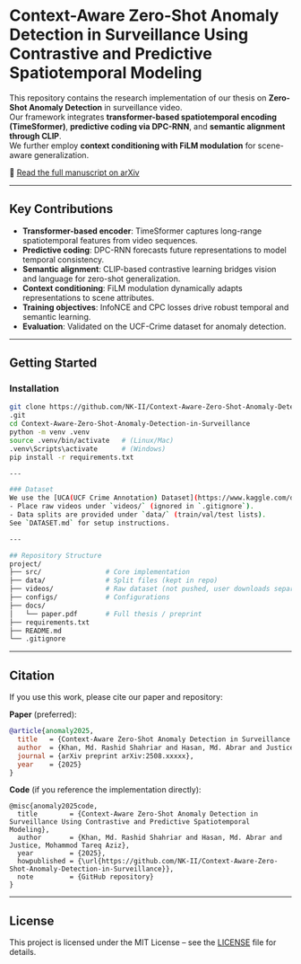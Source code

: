# Context-Aware Zero-Shot Anomaly Detection in Surveillance Using Contrastive and Predictive Spatiotemporal Modeling

This repository contains the research implementation of our thesis on **Zero-Shot Anomaly Detection** in surveillance video.  
Our framework integrates **transformer-based spatiotemporal encoding (TimeSformer)**, **predictive coding via DPC-RNN**, and **semantic alignment through CLIP**.  
We further employ **context conditioning with FiLM modulation** for scene-aware generalization.  

📄 [Read the full manuscript on arXiv](https://arxiv.org/abs/2508.18463)

---

## Key Contributions
- **Transformer-based encoder**: TimeSformer captures long-range spatiotemporal features from video sequences.  
- **Predictive coding**: DPC-RNN forecasts future representations to model temporal consistency.  
- **Semantic alignment**: CLIP-based contrastive learning bridges vision and language for zero-shot generalization.  
- **Context conditioning**: FiLM modulation dynamically adapts representations to scene attributes.  
- **Training objectives**: InfoNCE and CPC losses drive robust temporal and semantic learning.  
- **Evaluation**: Validated on the UCF-Crime dataset for anomaly detection.  

---

## Getting Started

### Installation
```bash
git clone https://github.com/NK-II/Context-Aware-Zero-Shot-Anomaly-Detection-in-Surveillance
.git
cd Context-Aware-Zero-Shot-Anomaly-Detection-in-Surveillance
python -m venv .venv
source .venv/bin/activate   # (Linux/Mac)
.venv\Scripts\activate      # (Windows)
pip install -r requirements.txt

---

### Dataset
We use the [UCA(UCF Crime Annotation) Dataset](https://www.kaggle.com/datasets/vigneshwar472/ucaucf-crime-annotation-dataset) (Kaggle).  
- Place raw videos under `videos/` (ignored in `.gitignore`).  
- Data splits are provided under `data/` (train/val/test lists).  
See `DATASET.md` for setup instructions.  

---

## Repository Structure
project/
├── src/                # Core implementation
├── data/               # Split files (kept in repo)
├── videos/             # Raw dataset (not pushed, user downloads separately)
├── configs/            # Configurations
├── docs/
│   └── paper.pdf       # Full thesis / preprint
├── requirements.txt
├── README.md
└── .gitignore

```
---
## Citation
If you use this work, please cite our paper and repository:

**Paper** (preferred):
```bibtex
@article{anomaly2025,
  title   = {Context-Aware Zero-Shot Anomaly Detection in Surveillance Using Contrastive and Predictive Spatiotemporal Modeling},
  author  = {Khan, Md. Rashid Shahriar and Hasan, Md. Abrar and Justice, Mohammod Tareq Aziz},
  journal = {arXiv preprint arXiv:2508.xxxxx}, 
  year    = {2025}
}

```
**Code** (if you reference the implementation directly):
```
@misc{anomaly2025code,
  title        = {Context-Aware Zero-Shot Anomaly Detection in Surveillance Using Contrastive and Predictive Spatiotemporal Modeling},
  author       = {Khan, Md. Rashid Shahriar and Hasan, Md. Abrar and Justice, Mohammod Tareq Aziz},
  year         = {2025},
  howpublished = {\url{https://github.com/NK-II/Context-Aware-Zero-Shot-Anomaly-Detection-in-Surveillance}},
  note         = {GitHub repository}
}
```

---

## License
This project is licensed under the MIT License – see the [LICENSE](LICENSE) file for details.











